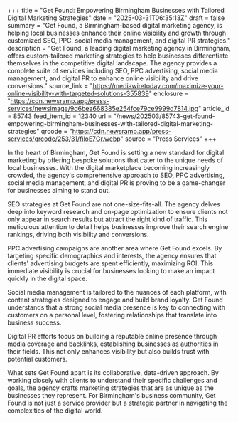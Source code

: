 +++
title = "Get Found: Empowering Birmingham Businesses with Tailored Digital Marketing Strategies"
date = "2025-03-31T06:35:13Z"
draft = false
summary = "Get Found, a Birmingham-based digital marketing agency, is helping local businesses enhance their online visibility and growth through customized SEO, PPC, social media management, and digital PR strategies."
description = "Get Found, a leading digital marketing agency in Birmingham, offers custom-tailored marketing strategies to help businesses differentiate themselves in the competitive digital landscape. The agency provides a complete suite of services including SEO, PPC advertising, social media management, and digital PR to enhance online visibility and drive conversions."
source_link = "https://mediawiretoday.com/maximize-your-online-visibility-with-targeted-solutions-355839"
enclosure = "https://cdn.newsramp.app/press-services/newsimage/9d6bea668385e254fce79ce9999d7814.jpg"
article_id = 85743
feed_item_id = 12340
url = "/news/202503/85743-get-found-empowering-birmingham-businesses-with-tailored-digital-marketing-strategies"
qrcode = "https://cdn.newsramp.app/press-services/qrcode/253/31/filoE7Gr.webp"
source = "Press Services"
+++

<p>In the heart of Birmingham, Get Found is setting a new standard for digital marketing by offering bespoke solutions that cater to the unique needs of local businesses. With the digital marketplace becoming increasingly crowded, the agency's comprehensive approach to SEO, PPC advertising, social media management, and digital PR is proving to be a game-changer for businesses aiming to stand out.</p><p>SEO strategies at Get Found are not one-size-fits-all. The agency delves deep into keyword research and on-page optimization to ensure clients not only appear in search results but attract the right kind of traffic. This meticulous attention to detail helps businesses improve their search engine rankings, driving both visibility and conversions.</p><p>PPC advertising campaigns are another area where Get Found excels. By targeting specific demographics and interests, the agency ensures that clients' advertising budgets are spent efficiently, maximizing ROI. This immediate visibility is crucial for businesses looking to make an impact quickly in the digital space.</p><p>Social media management is tailored to the nuances of each platform, with content strategies designed to engage and build brand loyalty. Get Found understands that a strong social media presence is key to connecting with customers on a personal level, fostering relationships that translate into business success.</p><p>Digital PR efforts focus on building a reputable online presence through media coverage and backlinks, establishing businesses as authorities in their fields. This not only enhances visibility but also builds trust with potential customers.</p><p>What sets Get Found apart is its collaborative, data-driven approach. By working closely with clients to understand their specific challenges and goals, the agency crafts marketing strategies that are as unique as the businesses they represent. For Birmingham's business community, Get Found is not just a service provider but a strategic partner in navigating the complexities of the digital world.</p>